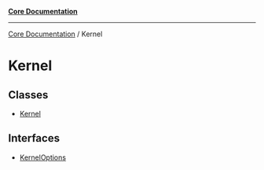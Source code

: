 [**Core Documentation**](../README.md)

***

[Core Documentation](../README.md) / Kernel

# Kernel

## Classes

- [Kernel](classes/Kernel.md)

## Interfaces

- [KernelOptions](interfaces/KernelOptions.md)
